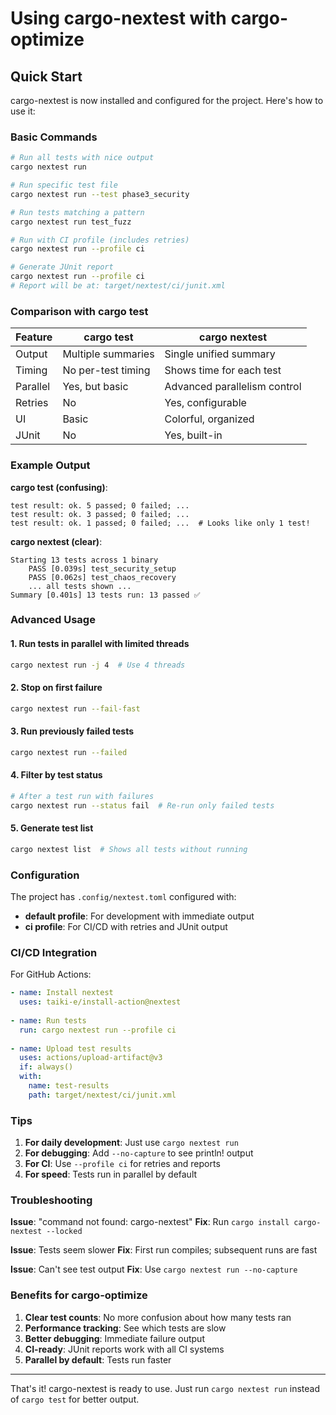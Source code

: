 # Using cargo-nextest with cargo-optimize

## Quick Start

cargo-nextest is now installed and configured for the project. Here's how to use it:

### Basic Commands

```bash
# Run all tests with nice output
cargo nextest run

# Run specific test file
cargo nextest run --test phase3_security

# Run tests matching a pattern
cargo nextest run test_fuzz

# Run with CI profile (includes retries)
cargo nextest run --profile ci

# Generate JUnit report
cargo nextest run --profile ci
# Report will be at: target/nextest/ci/junit.xml
```

### Comparison with cargo test

| Feature | cargo test | cargo nextest |
|---------|-----------|--------------|
| Output | Multiple summaries | Single unified summary |
| Timing | No per-test timing | Shows time for each test |
| Parallel | Yes, but basic | Advanced parallelism control |
| Retries | No | Yes, configurable |
| UI | Basic | Colorful, organized |
| JUnit | No | Yes, built-in |

### Example Output

**cargo test (confusing)**:
```
test result: ok. 5 passed; 0 failed; ...
test result: ok. 3 passed; 0 failed; ...
test result: ok. 1 passed; 0 failed; ...  # Looks like only 1 test!
```

**cargo nextest (clear)**:
```
Starting 13 tests across 1 binary
    PASS [0.039s] test_security_setup
    PASS [0.062s] test_chaos_recovery
    ... all tests shown ...
Summary [0.401s] 13 tests run: 13 passed ✅
```

### Advanced Usage

#### 1. Run tests in parallel with limited threads
```bash
cargo nextest run -j 4  # Use 4 threads
```

#### 2. Stop on first failure
```bash
cargo nextest run --fail-fast
```

#### 3. Run previously failed tests
```bash
cargo nextest run --failed
```

#### 4. Filter by test status
```bash
# After a test run with failures
cargo nextest run --status fail  # Re-run only failed tests
```

#### 5. Generate test list
```bash
cargo nextest list  # Shows all tests without running
```

### Configuration

The project has `.config/nextest.toml` configured with:
- **default profile**: For development with immediate output
- **ci profile**: For CI/CD with retries and JUnit output

### CI/CD Integration

For GitHub Actions:
```yaml
- name: Install nextest
  uses: taiki-e/install-action@nextest
  
- name: Run tests
  run: cargo nextest run --profile ci
  
- name: Upload test results
  uses: actions/upload-artifact@v3
  if: always()
  with:
    name: test-results
    path: target/nextest/ci/junit.xml
```

### Tips

1. **For daily development**: Just use `cargo nextest run`
2. **For debugging**: Add `--no-capture` to see println! output
3. **For CI**: Use `--profile ci` for retries and reports
4. **For speed**: Tests run in parallel by default

### Troubleshooting

**Issue**: "command not found: cargo-nextest"
**Fix**: Run `cargo install cargo-nextest --locked`

**Issue**: Tests seem slower
**Fix**: First run compiles; subsequent runs are fast

**Issue**: Can't see test output
**Fix**: Use `cargo nextest run --no-capture`

### Benefits for cargo-optimize

1. **Clear test counts**: No more confusion about how many tests ran
2. **Performance tracking**: See which tests are slow
3. **Better debugging**: Immediate failure output
4. **CI-ready**: JUnit reports work with all CI systems
5. **Parallel by default**: Tests run faster

---

That's it! cargo-nextest is ready to use. Just run `cargo nextest run` instead of `cargo test` for better output.
